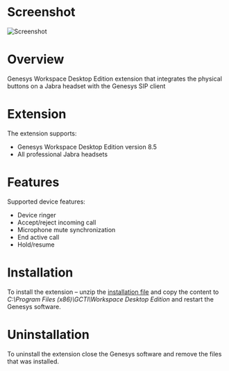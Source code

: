 # Screenshot
![Screenshot](https://github.com/gnaudio/jabra-call-control-extension-for-genesys-workspace-desktop-edition/blob/master/docs/genesyscallcontrol.png)

# Overview
Genesys Workspace Desktop Edition extension that integrates the physical buttons on a Jabra headset with the Genesys SIP client

# Extension
The extension supports:
-	Genesys Workspace Desktop Edition version 8.5
-	All professional Jabra headsets

# Features
Supported device features:
-	Device ringer
- Accept/reject incoming call
- Microphone mute synchronization
-	End active call
- Hold/resume

# Installation
To install the extension – unzip the [installation file](https://github.com/gnaudio/jabra-call-control-extension-for-genesys-workspace-desktop-edition/releases) and copy the content to _C:\Program Files (x86)\GCTI\Workspace Desktop Edition_ and restart the Genesys software.

# Uninstallation
To uninstall the extension close the Genesys software and remove the files that was installed.
